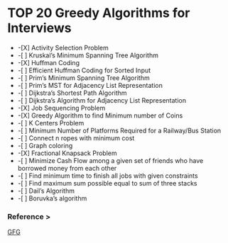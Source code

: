
<h1>TOP 20 Greedy Algorithms for Interviews</h1>
<ul>
    <li>-[X] Activity Selection Problem</li>
    <li>-[ ] Kruskal’s Minimum Spanning Tree Algorithm</li>
    <li>-[X] Huffman Coding</li>
    <li>-[ ] Efficient Huffman Coding for Sorted Input</li>
    <li>-[ ] Prim’s Minimum Spanning Tree Algorithm</li>
    <li>-[ ] Prim’s MST for Adjacency List Representation</li>
    <li>-[ ] Dijkstra’s Shortest Path Algorithm</li>
    <li>-[ ] Dijkstra’s Algorithm for Adjacency List Representation</li>
    <li>-[X] Job Sequencing Problem</li>
    <li>-[X] Greedy Algorithm to find Minimum number of Coins</li>
    <li>-[ ] K Centers Problem</li>
    <li>-[ ] Minimum Number of Platforms Required for a Railway/Bus Station</li>
    <li>-[ ] Connect n ropes with minimum cost</li>
    <li>-[ ] Graph coloring</li>
    <li>-[X] Fractional Knapsack Problem</li>
    <li>-[ ] Minimize Cash Flow among a given set of friends who have borrowed money from each other</li>
    <li>-[ ] Find minimum time to finish all jobs with given constraints</li>
    <li>-[ ] Find maximum sum possible equal to sum of three stacks</li>
    <li>-[ ] Dail’s Algorithm</li>
    <li>-[ ] Boruvka’s algorithm</li>
</ul>
<h3>Reference ></h3>
<a href="https://www.geeksforgeeks.org/top-20-greedy-algorithms-interview-questions/">GFG</a>